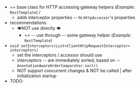 * == base class for HTTP accessing gateway helpers (_Example:_ `RestTemplate`) /
  * adds interceptor properties -- to `HttpAccessor`'s properties
* recommendations
  * 👁️NOT use directly 👁️
    * == -- use through -- some gateway helper (_Example:_ `RestTemplate`)
* `void setInterceptors(List<ClientHttpRequestInterceptor> interceptors)`
  * set the interceptors / accessor should use
  * interceptors -- are immediately sorted, based on -- `AnnotationAwareOrderComparator.sort()`
  * NOT support concurrent changes & NOT be called | after initialization startup
* TODO: